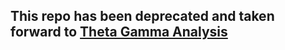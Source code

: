 ## This repo has been deprecated and taken forward to [Theta Gamma Analysis](https://github.com/AbdelRayan/ThetaGammaAnalysis)
